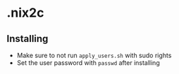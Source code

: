 # .nix2c

## Installing
- Make sure to not run `apply_users.sh` with sudo rights
- Set the user password with `passwd` after installing

